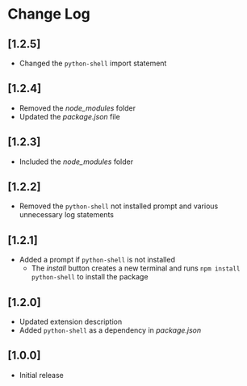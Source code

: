 # Change Log

## [1.2.5]
- Changed the `python-shell` import statement

## [1.2.4]
- Removed the *node_modules* folder
- Updated the *package.json* file

## [1.2.3]
- Included the *node_modules* folder

## [1.2.2]
- Removed the `python-shell` not installed prompt and various unnecessary log statements

## [1.2.1]
- Added a prompt if `python-shell` is not installed
  - The *install* button creates a new terminal and runs `npm install python-shell` to install the package

## [1.2.0]
- Updated extension description
- Added `python-shell` as a dependency in *package.json*

## [1.0.0]
- Initial release